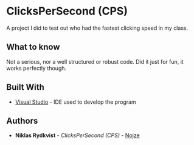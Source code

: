 # ClicksPerSecond (CPS)
A project I did to test out who had the fastest clicking speed in my class.

## What to know
Not a serious, nor a well structured or robust code. Did it just for fun, it works perfectly though. 

## Built With

* [Visual Studio](https://visualstudio.microsoft.com/) - IDE used to develop the program

## Authors

* **Niklas Rydkvist** - *ClicksPerSecond (CPS)* - [Nojze](https://github.com/Nojze)
